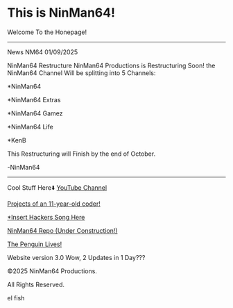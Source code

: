 # This is NinMan64!
Welcome To the Honepage!
___________________________________________
News NM64
01/09/2025

NinMan64 Restructure
NinMan64 Productions is Restructuring Soon!
the NinMan64 Channel Will be splitting into
5 Channels:

*NinMan64

*NinMan64 Extras

*NinMan64 Gamez

*NinMan64 Life

*KenB

This Restructuring will Finish by the
end of October.

-NinMan64
___________________________________________
Cool Stuff Here⬇️
[YouTube Channel](https://youtube.com/@nm64-1/ "Warning: Tech Overload.")

[Projects of an 11-year-old coder!](https://github.com/NinMan64/ "mmmmm, code.")

[*Insert Hackers Song Here](https://github.com/NinMan64/Ubuntermux-installer/ "WHAT HAVE YOU DONE TO MY FREAKING PHONE")

[NinMan64 Repo (Under Construction!)](http://ninman64.github.io/repo/ "Beware of the Mole.")

[The Penguin Lives!](http://ninman64.github.io/Linux/ "uhahAHAHAHuhuh")


Website version 3.0
Wow, 2 Updates in 1 Day???


©2025 NinMan64 Productions.

All Rights Reserved.

el fish

